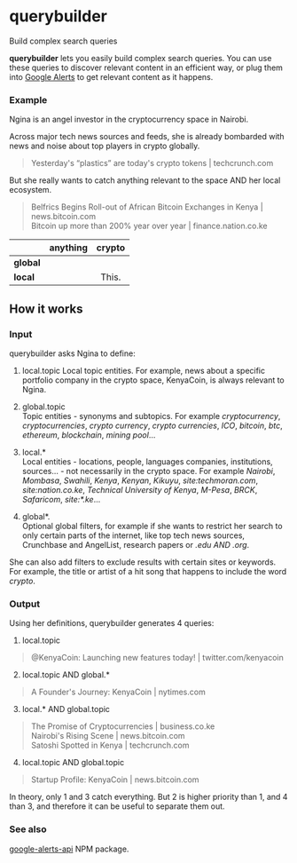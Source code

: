 # querybuilder
Build complex search queries

**querybuilder** lets you easily build complex search queries.  You can use these queries to discover relevant content in an efficient way, or plug them into [Google Alerts](https://www.google.com/alerts) to get relevant content as it happens.

### Example

Ngina is an angel investor in the cryptocurrency space in Nairobi.

Across major tech news sources and feeds, she is already bombarded with news and noise about top players in crypto globally.  
> Yesterday's “plastics” are today's crypto tokens | techcrunch.com

But she really wants to catch anything relevant to the space AND her local ecosystem.  
> Belfrics Begins Roll-out of African Bitcoin Exchanges in Kenya | news.bitcoin.com  
> Bitcoin up more than 200% year over year | finance.nation.co.ke

|               | anything      | crypto |
| ------------- |:-------------:| :-----:|
| **global**    |               |        |
| **local**     |               | This.  |


## How it works

### Input

querybuilder asks Ngina to define:

1. local.topic
Local topic entities.  For example, news about a specific portfolio company in the crypto space, KenyaCoin, is always relevant to Ngina.

2. global.topic  
Topic entities - synonyms and subtopics.  For example *cryptocurrency*, *cryptocurrencies*, *crypto currency*, *crypto currencies*, *ICO*, *bitcoin*, *btc*, *ethereum*, *blockchain*, *mining pool*...

3. local.*  
Local entities - locations, people, languages companies, institutions, sources... - not necessarily in the crypto space.  For example *Nairobi*, *Mombasa*, *Swahili*, *Kenya*, *Kenyan*, *Kikuyu*, *site:techmoran.com*, *site:nation.co.ke*, *Technical University of Kenya*, *M-Pesa*, *BRCK*, *Safaricom*, *site:\*.ke*...

4. global*.  
Optional global filters, for example if she wants to restrict her search to only certain parts of the internet, like top tech news sources, Crunchbase and AngelList, research papers or *.edu AND .org*.

She can also add filters to exclude results with certain sites or keywords.  For example, the title or artist of a hit song that happens to include the word *crypto*.

### Output
Using her definitions, querybuilder generates 4 queries:

1. local.topic
> @KenyaCoin: Launching new features today! | twitter.com/kenyacoin

2. local.topic AND global.*
> A Founder's Journey: KenyaCoin | nytimes.com

3. local.* AND global.topic
> The Promise of Cryptocurrencies | business.co.ke  
> Nairobi's Rising Scene | news.bitcoin.com  
> Satoshi Spotted in Kenya | techcrunch.com  

4. local.topic AND global.topic
> Startup Profile: KenyaCoin | news.bitcoin.com

In theory, only 1 and 3 catch everything.  But 2 is higher priority than 1, and 4 than 3, and therefore it can be useful to separate them out.


### See also

[google-alerts-api](https://www.npmjs.com/package/google-alerts-api) NPM package.
